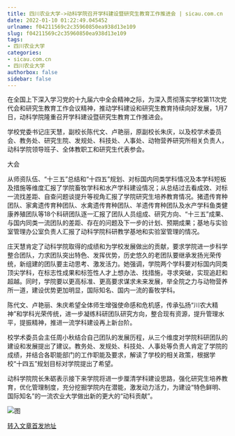 ```yaml
---
title: 四川农业大学->动科学院召开学科建设暨研究生教育工作推进会 | sicau.com.cn
date: 2022-01-10 01:22:49.045452
urlname: f04211569c2c35960850ea938d13e109
slug: f04211569c2c35960850ea938d13e109
tags: 
- 四川农业大学
categories:
- sicau.com.cn
- 四川农业大学
authorbox: false
sidebar: false
---
```

在全国上下深入学习党的十九届六中全会精神之际，为深入贯彻落实学校第11次党代会和研究生教育工作会议精神，推动学科建设和研究生教育持续向好发展，1月7日，动科学院隆重召开学科建设暨研究生教育工作推进会。

学校党委书记庄天慧，副校长陈代文、卢艳丽，原副校长朱庆，以及校学术委员会、教务处、研究生院、发规处、科技处、人事处、动物营养研究所相关负责人，动科学院领导班子、全体教职工和研究生代表参会。

大会
<!--more-->
从师资队伍、“十三五”总结和“十四五”规划、对标国内同类学科情况及本学科短板及措施等维度汇报了学院畜牧学科和水产学科建设情况；从总结过去看成效、对标一流找差距、自查问题谈提升等视角汇报了学院研究生培养教育情况。猪遗传育种团队、家禽遗传育种团队、水禽遗传育种团队、羊遗传育种团队及水产学科鱼类健康养殖团队等18个科研团队逐一汇报了团队人员组成、研究方向、“十三五”成果、与国内同类一流团队的差距、存在的问题及下一步的计划、预期成果；基地与实验室管理办公室负责人汇报了动科学院科研教学基地和实验室管理的情况。

庄天慧肯定了动科学院取得的成绩和为学校发展做出的贡献，要求学院进一步科学整合团队，力求团队突出特色、发挥优势，历史悠久的老团队要继承发扬光荣传统，新组建的团队要主动思考、激发活力。她强调，学院两个学科要对标国内同类顶尖学科，在标志性成果和标签性人才上想办法、找措施，寻求突破，实现追赶和超越。同时，学院要以更高标准、更高要求谋求未来发展，举全院之力与动物营养所一道，建设优势更加明显，国际知名、国内一流的畜牧学科。

陈代文、卢艳丽、朱庆希望全体师生增强使命感和危机感，传承弘扬“川农大精神”和学科光荣传统，进一步凝练科研团队研究方向，整合现有资源，提升管理水平，提振精神，推进一流学科建设再上新台阶。

校学术委员会主任周小秋结合自己团队的发展历程，从三个维度对学院科研团队的建设和发展提出了建议。教务处、发规处、科技处、人事处等负责人肯定了学院的成绩，并结合各职能部门的工作职能及要求，解读了学校的相关政策，根据学校“十四五”规划目标对学院提出了希望。

动科学院院长朱砺表示接下来学院将进一步厘清学科建设思路，强化研究生培养教育，优化管理制度，充分挖掘学院内在潜能，激发动力活力，为建设“特色鲜明、国际知名”的一流农业大学做出新的更大的“动科贡献”。

![图](https://news.sicau.edu.cn/__local/3/93/B7/907BD4D65D8E414FB0276B264DC_5CCA6444_33363.jpg)

[转入文章首发地址](https://news.sicau.edu.cn/info/1078/66421.htm)